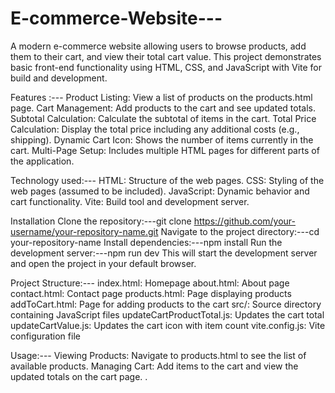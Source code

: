 # E-commerce-Website---
A modern e-commerce website allowing users to browse products, add them to their cart, and view their total cart value. This project demonstrates basic front-end functionality using HTML, CSS, and JavaScript with Vite for build and development.


Features :---
Product Listing: View a list of products on the products.html page.
Cart Management: Add products to the cart and see updated totals.
Subtotal Calculation: Calculate the subtotal of items in the cart.
Total Price Calculation: Display the total price including any additional costs (e.g., shipping).
Dynamic Cart Icon: Shows the number of items currently in the cart.
Multi-Page Setup: Includes multiple HTML pages for different parts of the application.


Technology used:---
HTML: Structure of the web pages.
CSS: Styling of the web pages (assumed to be included).
JavaScript: Dynamic behavior and cart functionality.
Vite: Build tool and development server.


Installation
Clone the repository:---git clone https://github.com/your-username/your-repository-name.git
Navigate to the project directory:---cd your-repository-name
Install dependencies:---npm install
Run the development server:---npm run dev
This will start the development server and open the project in your default browser.


Project Structure:---
index.html: Homepage
about.html: About page
contact.html: Contact page
products.html: Page displaying products
addToCart.html: Page for adding products to the cart
src/: Source directory containing JavaScript files
updateCartProductTotal.js: Updates the cart total
updateCartValue.js: Updates the cart icon with item count
vite.config.js: Vite configuration file


Usage:---
Viewing Products: Navigate to products.html to see the list of available products.
Managing Cart: Add items to the cart and view the updated totals on the cart page.
.

